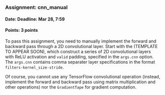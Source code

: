 ### Assignment: cnn_manual
#### Date: Deadline: Mar 28, 7:59
#### Points: 3 points

To pass this assignment, you need to manually implement the forward and backward
pass through a 2D convolutional layer. Start with the
(TEMPLATE TO APPEAR SOON), which construct a series of 2D convolutional layers with ReLU
activation and `valid` padding, specified in the `args.cnn` option.
The `args.cnn` contains comma separater layer specifications in the format
`filters-kernel_size-stride`.

Of course, you cannot use any TensorFlow convolutional operation (instead,
implement the forward and backward pass using matrix multiplication and other
operations) nor the `GradientTape` for gradient computation.
